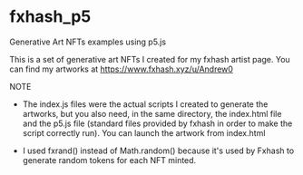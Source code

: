 # fxhash_p5
Generative Art NFTs examples using p5.js

This is a set of generative art NFTs I created for my fxhash artist page.
You can find my artworks at https://www.fxhash.xyz/u/Andrew0

NOTE

- The index.js files were the actual scripts I created to generate the artworks, but you also need, in the same directory, the index.html file and the p5.js file (standard files provided by fxhash in order to make the script correctly run). You can launch the artwork from index.html

- I used fxrand() instead of Math.random() because it's used by Fxhash to generate random tokens for each NFT minted.
